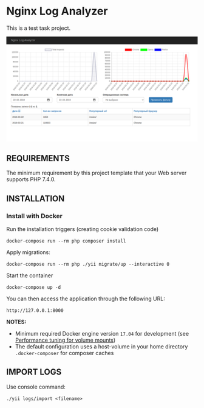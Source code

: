 Nginx Log Analyzer
==================

This is a test task project.

![screenshot](docs/screenshot.png)

REQUIREMENTS
------------

The minimum requirement by this project template that your Web server supports PHP 7.4.0.


INSTALLATION
------------

### Install with Docker

Run the installation triggers (creating cookie validation code)

    docker-compose run --rm php composer install    
    
Apply migrations:

    docker-compose run --rm php ./yii migrate/up --interactive 0

Start the container

    docker-compose up -d
    
You can then access the application through the following URL:

    http://127.0.0.1:8000

**NOTES:** 
- Minimum required Docker engine version `17.04` for development (see [Performance tuning for volume mounts](https://docs.docker.com/docker-for-mac/osxfs-caching/))
- The default configuration uses a host-volume in your home directory `.docker-composer` for composer caches

IMPORT LOGS
-----------

Use console command:

    ./yii logs/import <filename>
